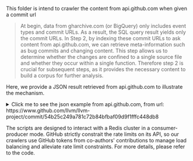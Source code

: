 This folder is intend to crawler the content from api.github.com when given a commit url  


> At begin, data from gharchive.com (or BigQuery) only includes event types and commit URLs. As a result, the SQL query result yields only the commit URLs. In Step 2, by indexing these commit URLs to ask content from api.github.com, we can retrieve meta-information such as bug commits and changing content. This step allows us to determine whether the changes are confined to a single source file and whether they occur within a single function. Therefore step 2 is crucial for subsequent steps, as it provides the necessary content to build a corpus for further analysis.


Here, we provide a JSON result retrieved from api.github.com to illustrate the mechanism.

<details>
  <summary>Click me to see the json example from api.github.com, from url: https://www.github.com/llvm/llvm-project/commit/54b25c249a781c72b84bfbaf09d9f1fffc448db8 </summary>
  
```json

{
  "sha": "54b25c249a781c72b84bfbaf09d9f1fffc448db8",
  "node_id": "MDY6Q29tbWl0NzU4MjE0MzI6NTRiMjVjMjQ5YTc4MWM3MmI4NGJmYmFmMDlkOWYxZmZmYzQ0OGRiOA==",
  "commit": {
    "author": {
      "name": "git apple-llvm automerger",
      "email": "am@git-apple-llvm",
      "date": "2020-10-21T18:32:10Z"
    },
    "committer": {
      "name": "git apple-llvm automerger",
      "email": "am@git-apple-llvm",
      "date": "2020-10-20T20:45:39Z"
    },
    "message": "Merge commit 'c5acd3490b79' from llvm.org/master into apple/main",
    "tree": {
      "sha": "c3ee7d7d928ef17da4f693cf7c9a7d70677f5306",
      "url": "https://api.github.com/repos/llvm/llvm-project/git/trees/c3ee7d7d928ef17da4f693cf7c9a7d70677f5306"
    },
    "url": "https://api.github.com/repos/llvm/llvm-project/git/commits/54b25c249a781c72b84bfbaf09d9f1fffc448db8",
    "comment_count": 0,
    "verification": {
      "verified": false,
      "reason": "unsigned",
      "signature": null,
      "payload": null
    }
  },
  "url": "https://api.github.com/repos/llvm/llvm-project/commits/54b25c249a781c72b84bfbaf09d9f1fffc448db8",
  "html_url": "https://github.com/llvm/llvm-project/commit/54b25c249a781c72b84bfbaf09d9f1fffc448db8",
  "comments_url": "https://api.github.com/repos/llvm/llvm-project/commits/54b25c249a781c72b84bfbaf09d9f1fffc448db8/comments",
  "author": null,
  "committer": null,
  "parents": [
    {
      "sha": "130a0a06364facbbb401fbe2c4cf92482188f270",
      "url": "https://api.github.com/repos/llvm/llvm-project/commits/130a0a06364facbbb401fbe2c4cf92482188f270",
      "html_url": "https://github.com/llvm/llvm-project/commit/130a0a06364facbbb401fbe2c4cf92482188f270"
    },
    {
      "sha": "c5acd3490b79703426931f7b88b544fe7c6e1ef2",
      "url": "https://api.github.com/repos/llvm/llvm-project/commits/c5acd3490b79703426931f7b88b544fe7c6e1ef2",
      "html_url": "https://github.com/llvm/llvm-project/commit/c5acd3490b79703426931f7b88b544fe7c6e1ef2"
    }
  ],
  "stats": {
    "total": 10,
    "additions": 8,
    "deletions": 2
  },
  "files": [
    {
      "sha": "68ae25e9cc2024f95eb1cd3a05ba62632bb9911a",
      "filename": "clang/lib/Driver/SanitizerArgs.cpp",
      "status": "modified",
      "additions": 1,
      "deletions": 2,
      "changes": 3,
      "blob_url": "https://github.com/llvm/llvm-project/blob/54b25c249a781c72b84bfbaf09d9f1fffc448db8/clang%2Flib%2FDriver%2FSanitizerArgs.cpp",
      "raw_url": "https://github.com/llvm/llvm-project/raw/54b25c249a781c72b84bfbaf09d9f1fffc448db8/clang%2Flib%2FDriver%2FSanitizerArgs.cpp",
      "contents_url": "https://api.github.com/repos/llvm/llvm-project/contents/clang%2Flib%2FDriver%2FSanitizerArgs.cpp?ref=54b25c249a781c72b84bfbaf09d9f1fffc448db8",
      "patch": "@@ -60,8 +60,7 @@ static const SanitizerMask AlwaysRecoverable =\n     SanitizerKind::KernelAddress | SanitizerKind::KernelHWAddress;\n static const SanitizerMask NeedsLTO = SanitizerKind::CFI;\n static const SanitizerMask TrappingSupported =\n-    (SanitizerKind::Undefined & ~SanitizerKind::Vptr) |\n-    SanitizerKind::UnsignedIntegerOverflow | SanitizerKind::ImplicitConversion |\n+    (SanitizerKind::Undefined & ~SanitizerKind::Vptr) | SanitizerKind::Integer |\n     SanitizerKind::Nullability | SanitizerKind::LocalBounds |\n     SanitizerKind::CFI | SanitizerKind::FloatDivideByZero |\n     SanitizerKind::ObjCCast;"
    },
    {
      "sha": "800b7f68d3c0999d0d651b33631ddd063f756abb",
      "filename": "clang/test/Driver/fsanitize.c",
      "status": "modified",
      "additions": 7,
      "deletions": 0,
      "changes": 7,
      "blob_url": "https://github.com/llvm/llvm-project/blob/54b25c249a781c72b84bfbaf09d9f1fffc448db8/clang%2Ftest%2FDriver%2Ffsanitize.c",
      "raw_url": "https://github.com/llvm/llvm-project/raw/54b25c249a781c72b84bfbaf09d9f1fffc448db8/clang%2Ftest%2FDriver%2Ffsanitize.c",
      "contents_url": "https://api.github.com/repos/llvm/llvm-project/contents/clang%2Ftest%2FDriver%2Ffsanitize.c?ref=54b25c249a781c72b84bfbaf09d9f1fffc448db8",
      "patch": "@@ -786,6 +786,13 @@\n // CHECK-UBSAN-MINIMAL: \"-fsanitize={{((signed-integer-overflow|integer-divide-by-zero|shift-base|shift-exponent|unreachable|return|vla-bound|alignment|null|pointer-overflow|float-cast-overflow|array-bounds|enum|bool|builtin|returns-nonnull-attribute|nonnull-attribute),?){17}\"}}\n // CHECK-UBSAN-MINIMAL: \"-fsanitize-minimal-runtime\"\n \n+// RUN: %clang -target x86_64-linux-gnu -fsanitize=integer -fsanitize-trap=integer %s -### 2>&1 | FileCheck %s --check-prefix=CHECK-INTSAN-TRAP\n+// CHECK-INTSAN-TRAP: \"-fsanitize-trap=integer-divide-by-zero,shift-base,shift-exponent,signed-integer-overflow,unsigned-integer-overflow,unsigned-shift-base,implicit-unsigned-integer-truncation,implicit-signed-integer-truncation,implicit-integer-sign-change\"\n+\n+// RUN: %clang -target x86_64-linux-gnu -fsanitize=integer -fsanitize-minimal-runtime %s -### 2>&1 | FileCheck %s --check-prefix=CHECK-INTSAN-MINIMAL\n+// CHECK-INTSAN-MINIMAL: \"-fsanitize=integer-divide-by-zero,shift-base,shift-exponent,signed-integer-overflow,unsigned-integer-overflow,unsigned-shift-base,implicit-unsigned-integer-truncation,implicit-signed-integer-truncation,implicit-integer-sign-change\"\n+// CHECK-INTSAN-MINIMAL: \"-fsanitize-minimal-runtime\"\n+\n // RUN: %clang -target aarch64-linux-android -march=armv8-a+memtag -fsanitize=memtag -fsanitize-minimal-runtime %s -### 2>&1 | FileCheck %s --check-prefix=CHECK-MEMTAG-MINIMAL\n // CHECK-MEMTAG-MINIMAL: \"-fsanitize=memtag\"\n // CHECK-MEMTAG-MINIMAL: \"-fsanitize-minimal-runtime\""
    }
  ]
}
```

</details>




The scripts are designed to interact with a Redis cluster in a consumer-producer mode. GitHub strictly constrait the rate limits on its API, so our crawlers use GitHub tokens from co-authors' contributions to manage load balancing and alleviate rate limit constraints. For more details, please refer to the code.
